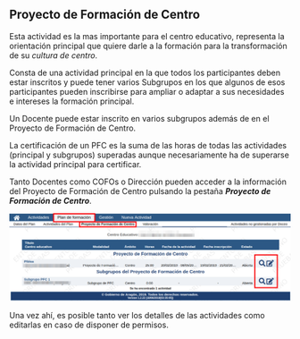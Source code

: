 ## Proyecto de Formación de Centro

Esta actividad es la mas importante para el centro educativo, representa la orientación principal que quiere darle a la formación para la transformación de su _cultura de centro_.

Consta de una actividad principal en la que todos los participantes deben estar inscritos y puede tener varios Subgrupos en los que algunos de esos participantes pueden inscribirse para ampliar o adaptar a sus necesidades e intereses la formación principal.

Un Docente puede estar inscrito en varios subgrupos además de en el Proyecto de Formación de Centro.

La certificación de un PFC es la suma de las horas de todas las actividades (principal y subgrupos) superadas aunque necesariamente ha de superarse la actividad principal para certificar.

Tanto Docentes como COFOs o Dirección pueden acceder a la información del Proyecto de Formación de Centro pulsando la pestaña **_Proyecto de Formación de Centro_**.

![](https://raw.githubusercontent.com/catedu/manualdoceo/master/assets/seleccion-744bpng.png)

Una vez ahí, es posible tanto ver los detalles de las actividades como editarlas en caso de disponer de permisos.